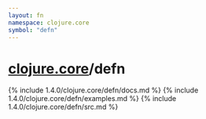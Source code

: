 ```yaml
---
layout: fn
namespace: clojure.core
symbol: "defn"
---
```


# [clojure.core](../)/defn

{% include 1.4.0/clojure.core/defn/docs.md %}
{% include 1.4.0/clojure.core/defn/examples.md %}
{% include 1.4.0/clojure.core/defn/src.md %}

